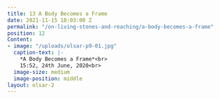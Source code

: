 ```yaml
---
title: 13 A Body Becomes a Frame
date: 2021-11-15 18:03:00 Z
permalink: "/on-living-stones-and-reaching/a-body-becomes-a-frame"
position: 12
Content:
- image: "/uploads/olsar-p9-01.jpg"
  caption-text: |-
    *A Body Becomes a Frame*<br>
    15:52, 24th June, 2020<br>
  image-size: medium
  image-position: middle
layout: olsar-2
---
```


